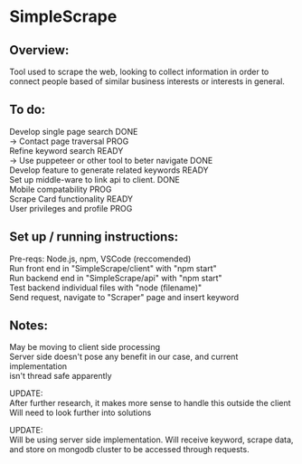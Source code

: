 # SimpleScrape

Overview: <br />
------------------------------------------------------------------------------------- 
Tool used to scrape the web, looking to collect information in order to connect people based of similar business interests or interests in general. <br />

To do: <br />
------------------------------------------------------------------------------------- 
Develop single page search DONE <br />
-> Contact page traversal PROG <br />
Refine keyword search READY <br />
-> Use puppeteer or other tool to beter navigate DONE <br />
Develop feature to generate related keywords READY <br />
Set up middle-ware to link api to client. DONE <br />
Mobile compatability PROG <br>
Scrape Card functionality READY <br>
User privileges and profile PROG <br>

Set up / running instructions: <br />
------------------------------------------------------------------------------------- 
Pre-reqs: Node.js, npm, VSCode (reccomended) <br />
Run front end in "SimpleScrape/client" with "npm start" <br />
Run backend end in "SimpleScrape/api" with "npm start" <br />
Test backend individual files with "node (filename)" <br />
Send request, navigate to "Scraper" page and insert keyword <br />

Notes: <br />
------------------------------------------------------------------------------------- 
May be moving to client side processing <br />
Server side doesn't pose any benefit in our case, and current implementation <br />
isn't thread safe apparently <br />

UPDATE: <br />
After further research, it makes more sense to handle this outside the client <br />
Will need to look further into solutions <br />

UPDATE:  <br />
Will be using server side implementation. Will receive keyword, scrape data, and store on mongodb cluster to be accessed through requests. <br />
